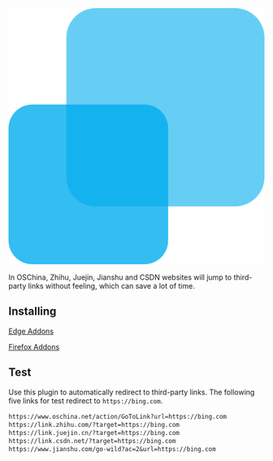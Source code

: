 [![autojump](logo.svg "autojump")](https://github.com/linbingquan/autojump)

In OSChina, Zhihu, Juejin, Jianshu and CSDN websites will jump to third-party
links without feeling, which can save a lot of time.

## Installing

[Edge Addons](https://microsoftedge.microsoft.com/addons/detail/autojump/kbhcphjkaedjlbkhaikmjidejkppmkih)

[Firefox Addons](https://addons.mozilla.org/zh-CN/firefox/addon/autojump/)

## Test

Use this plugin to automatically redirect to third-party links. The following
five links for test redirect to `https://bing.com`.

```
https://www.oschina.net/action/GoToLink?url=https://bing.com
https://link.zhihu.com/?target=https://bing.com
https://link.juejin.cn/?target=https://bing.com
https://link.csdn.net/?target=https://bing.com
https://www.jianshu.com/go-wild?ac=2&url=https://bing.com
```
